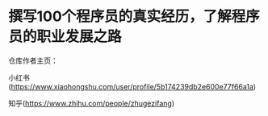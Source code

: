 # 撰写100个程序员的真实经历，了解程序员的职业发展之路

仓库作者主页：

小红书(https://www.xiaohongshu.com/user/profile/5b174239db2e600e77f66a1a)

知乎(https://www.zhihu.com/people/zhugezifang)
